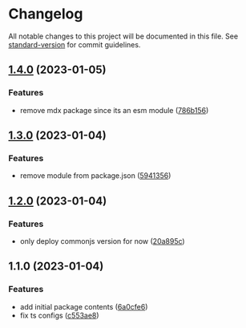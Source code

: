 # Changelog

All notable changes to this project will be documented in this file. See [standard-version](https://github.com/conventional-changelog/standard-version) for commit guidelines.

## [1.4.0](https://github.com/idmontie/nextjs-blog-lib/compare/v1.3.0...v1.4.0) (2023-01-05)


### Features

* remove mdx package since its an esm module ([786b156](https://github.com/idmontie/nextjs-blog-lib/commit/786b156395dbc630ad734e9a65777e7b1e6ed591))

## [1.3.0](https://github.com/idmontie/nextjs-blog-lib/compare/v1.2.0...v1.3.0) (2023-01-04)


### Features

* remove module from package.json ([5941356](https://github.com/idmontie/nextjs-blog-lib/commit/5941356ee42672dce8e0606faef363bd4c14b650))

## [1.2.0](https://github.com/idmontie/nextjs-blog-lib/compare/v1.1.0...v1.2.0) (2023-01-04)


### Features

* only deploy commonjs version for now ([20a895c](https://github.com/idmontie/nextjs-blog-lib/commit/20a895ce16cb43f29881d519eab37d863e7b51e3))

## 1.1.0 (2023-01-04)


### Features

* add initial package contents ([6a0cfe6](https://github.com/idmontie/nextjs-blog-lib/commit/6a0cfe6f88041a6adaf20e520b17e47191b2fa2c))
* fix ts configs ([c553ae8](https://github.com/idmontie/nextjs-blog-lib/commit/c553ae8dd3489e6a2fcd62f008bfaba9e2922f47))
